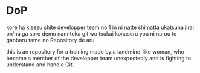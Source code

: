 DoP
===

kore ha kisezu shite developper team no 1 in ni natte shimatta ukatsuna jirai on'na ga
sore demo nanntoka git wo tsukai konaseru you ni narou to ganbaru tame no Repository de aru

this is an repository for a training made by a landmine-like woman, who became a member of the developper team unexpectedly and is fighting to understand and handle Git.
